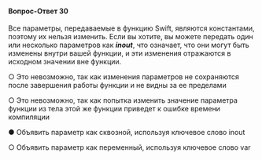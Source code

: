 #### Вопрос-Ответ 30
Все параметры, передаваемые в функцию Swift, являются константами, поэтому их нельзя изменить. Если вы хотите, вы можете передать один или несколько параметров как ***inout***, что означает, что они могут быть изменены внутри вашей функции, и эти изменения отражаются в исходном значении вне функции.




○ Это невозможно, так как изменения параметров не сохраняются после завершения работы функции и не видны за ее пределами

○ Это невозможно, так как попытка изменить значение параметра функции из тела этой же функции приведет к ошибке времени компиляции

● Объявить параметр как сквозной, используя ключевое слово inout

○ Объявить параметр как переменный, используя ключевое слово var
